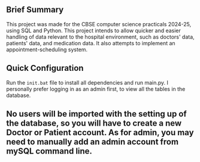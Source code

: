 ## Brief Summary
This project was made for the CBSE computer science practicals 2024-25, using SQL and Python. This project intends to allow quicker and easier handling of data relevant to the hospital environment, such as doctors' data, patients' data, and medication data. It also attempts to implement an appointment-scheduling system. 

## Quick Configuration

Run the `init.bat` file to install all dependencies and run main.py. I personally prefer logging in as an admin first, to view all the tables in the database. 

No users will be imported with the setting up of the database, so you will have to create a new Doctor or Patient account. As for admin, you may need to manually add an admin account from mySQL command line.
---
